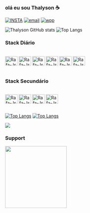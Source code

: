 ### olá eu sou Thalyson ☕

[![INSTA](https://img.shields.io/badge/Instagram-E4405F?style=for-the-badge&logo=instagram&logoColor=white)](https://www.instagram.com/thalyson.lm/)
[![email](https://img.shields.io/badge/Gmail-D14836?style=for-the-badge&logo=gmail&logoColor=white)](https://mail.google.com/mail/u/0/#inbox?compose=GTvVlcSDbFXZccGwDzdrCmCKZgDZGqgFgMdqsMBfHHjBtVDrwwZJPZxqRLLSDQjdnBWPptkGrfkMW)
[![wpp](https://img.shields.io/badge/WhatsApp-25D366?style=for-the-badge&logo=whatsapp&logoColor=white)](https://wa.me/qr/B5CWEQHAAHAUJ1)



![Thalyson GitHub stats](https://github-readme-stats.vercel.app/api?username=thalysonlima820&show_icons=true&theme=radical)
![Top Langs](https://github-readme-stats.vercel.app/api/top-langs/?username=thalysonlima820&hide_progress=true&theme=radical)


###  Stack Diário

<div style="display: inline_block"><br>
  <img align="center" alt="Rafa-Js" height="30" width="40" src="https://cdn.jsdelivr.net/gh/devicons/devicon/icons/javascript/javascript-original.svg">
  <img align="center" alt="Rafa-Js" height="30" width="40" src="https://cdn.jsdelivr.net/gh/devicons/devicon/icons/mysql/mysql-original-wordmark.svg">
  <img align="center" alt="Rafa-Js" height="30" width="40" src="https://cdn.jsdelivr.net/gh/devicons/devicon/icons/typescript/typescript-original.svg">
  <img align="center" alt="Rafa-Js" height="30" width="40" src="https://cdn.jsdelivr.net/gh/devicons/devicon/icons/react/react-original-wordmark.svg">
  <img align="center" alt="Rafa-Js" height="30" width="40" src="https://cdn.jsdelivr.net/gh/devicons/devicon@latest/icons/oracle/oracle-original.svg" />
  <img align="center" alt="Rafa-Js" height="30" width="40" src="https://cdn.jsdelivr.net/gh/devicons/devicon@latest/icons/nodejs/nodejs-original-wordmark.svg" />
          
          
          
</div>
<br/>

### Stack Secundário

<div style="display: inline_block"><br>

  <img align="center" alt="Rafa-Js" height="30" width="40" src="https://cdn.jsdelivr.net/gh/devicons/devicon/icons/jquery/jquery-plain-wordmark.svg">
  <img align="center" alt="Rafa-Js" height="30" width="40" src="https://cdn.jsdelivr.net/gh/devicons/devicon@latest/icons/composer/composer-line.svg" />
  <img align="center" alt="Rafa-Js" height="30" width="40" src="https://cdn.jsdelivr.net/gh/devicons/devicon/icons/php/php-original.svg">
  <img align="center" alt="Rafa-Js" height="30" width="40" src="https://cdn.jsdelivr.net/gh/devicons/devicon@latest/icons/angular/angular-plain.svg" />
          
          
</div>

<br/>


[![Top Langs](https://github-readme-stats.vercel.app/api/top-langs/?username=thalysonlima820&theme=radical)](https://github.com/anuraghazra/github-readme-stats)
[![Top Langs](https://github-readme-stats.vercel.app/api/top-langs/?username=thalysonlima820&layout=donut-vertical&theme=radical)](https://github.com/anuraghazra/github-readme-stats)


<a href="http://www.github.com/thalysonlima820"><img src="https://github-readme-streak-stats.herokuapp.com/?user=thalysonlima820&stroke=ffffff&background=141321&ring=0891b2&fire=0891b2&currStreakNum=ffffff&currStreakLabel=0891b2&sideNums=ffffff&sideLabels=ffffff&dates=ffffff&hide_border=true" /></a>





### Support 


<a>    <img src="https://bl6pap004files.storage.live.com/y4mo_13St01wJqUtywnyLlwKQgq5676pqPt8YLUJcuxghiJ9boJKIpd7RSjzafVJcsHIOIKFZgq3ATeFPXQrJ3yOUJp4QsUXD9j63GbkyKIG94t0AQ1sJDxQ7URgF6dX-RJ_Y323XMdeQL1v4huY6X5RdQXQdZi2LItDf4PfJFw0t0HQunwiiRL-9Rcvw4NBT2T?encodeFailures=1&width=625&height=406" alt="" width=200px> </a>

